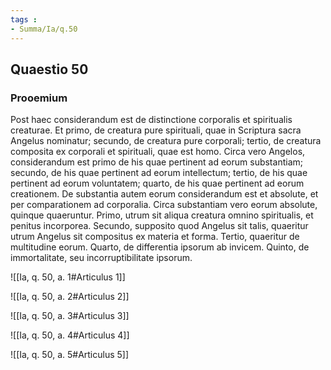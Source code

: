 ```yaml
---
tags : 
- Summa/Ia/q.50
---
```


## Quaestio 50

### Prooemium

Post haec considerandum est de distinctione corporalis et spiritualis creaturae. Et primo, de creatura pure spirituali, quae in Scriptura sacra Angelus nominatur; secundo, de creatura pure corporali; tertio, de creatura composita ex corporali et spirituali, quae est homo. Circa vero Angelos, considerandum est primo de his quae pertinent ad eorum substantiam; secundo, de his quae pertinent ad eorum intellectum; tertio, de his quae pertinent ad eorum voluntatem; quarto, de his quae pertinent ad eorum creationem. De substantia autem eorum considerandum est et absolute, et per comparationem ad corporalia. Circa substantiam vero eorum absolute, quinque quaeruntur. Primo, utrum sit aliqua creatura omnino spiritualis, et penitus incorporea. Secundo, supposito quod Angelus sit talis, quaeritur utrum Angelus sit compositus ex materia et forma. Tertio, quaeritur de multitudine eorum. Quarto, de differentia ipsorum ab invicem. Quinto, de immortalitate, seu incorruptibilitate ipsorum.

![[Ia, q. 50, a. 1#Articulus 1]]

![[Ia, q. 50, a. 2#Articulus 2]]

![[Ia, q. 50, a. 3#Articulus 3]]

![[Ia, q. 50, a. 4#Articulus 4]]

![[Ia, q. 50, a. 5#Articulus 5]]

